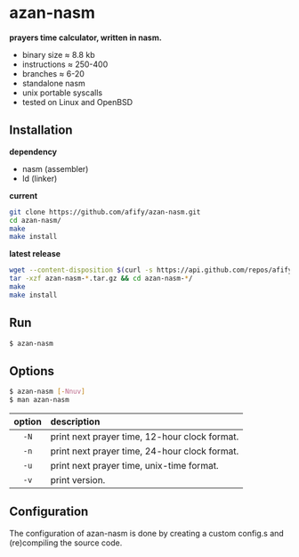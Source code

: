 azan-nasm
=========
**prayers time calculator, written in nasm.**

- binary size ≈ 8.8 kb
- instructions ≈ 250-400
- branches ≈ 6-20
- standalone nasm
- unix portable syscalls
- tested on Linux and OpenBSD

Installation
------------
**dependency**
- nasm (assembler)
- ld (linker)

**current**
```sh
git clone https://github.com/afify/azan-nasm.git
cd azan-nasm/
make
make install
```
**latest release**
```sh
wget --content-disposition $(curl -s https://api.github.com/repos/afify/azan-nasm/releases/latest | tr -d '",' | awk '/tag_name/ {print "https://github.com/afify/azan-nasm/archive/"$2".tar.gz"}')
tar -xzf azan-nasm-*.tar.gz && cd azan-nasm-*/
make
make install
```
Run
---
```sh
$ azan-nasm
```
Options
-------
```sh
$ azan-nasm [-Nnuv]
$ man azan-nasm
```
| option | description                                  |
|:------:|:---------------------------------------------|
| `-N`   | print next prayer time, 12-hour clock format.|
| `-n`   | print next prayer time, 24-hour clock format.|
| `-u`   | print next prayer time, unix-time format.    |
| `-v`   | print version.                               |


Configuration
-------------
The configuration of azan-nasm is done by creating a custom config.s
and (re)compiling the source code.
